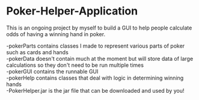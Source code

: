 # Poker-Helper-Application

This is an ongoing project by myself to build a GUI to help people calculate odds of having a winning hand in poker.<br>

-pokerParts contains classes I made to represent various parts of poker such as cards and hands<br>
-pokerData doesn't contain much at the moment but will store data of large calculations so they don't need to be run multiple times<br>
-pokerGUI contains the runnable GUI<br>
-pokerHelp contains classes that deal with logic in determining winning hands<br>
-PokerHelper.jar is the jar file that can be downloaded and used by you!
